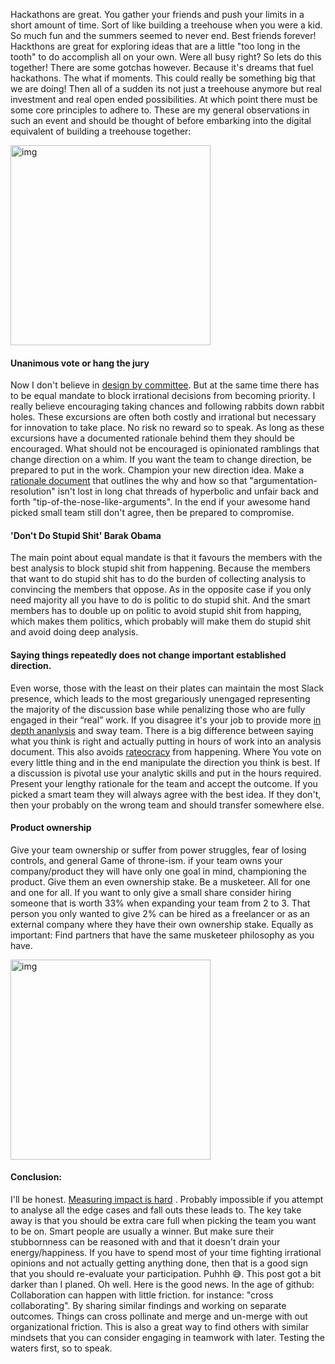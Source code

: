 Hackathons are great. You gather your friends and push your limits in a short amount of time. Sort of like building a treehouse when you were a kid. So much fun and the summers seemed to never end. Best friends forever! Hackthons are great for exploring ideas that are a little "too long in the tooth" to do accomplish all on your own. Were all busy right? So lets do this together! There are some gotchas however. Because it's dreams that fuel hackathons. The what if moments. This could really be something big that we are doing! Then all of a sudden its not just a treehouse anymore but real investment and real open ended possibilities. At which point there must be some core principles to adhere to. These are my general observations in such an event and should be thought of before embarking into the digital equivalent of building a treehouse together:

<img width="320" alt="img" src="http://kidsactivitiesblog.com/wp-content/uploads/2014/12/extreme-tree-house-Kids-Activities-Blog.jpg">

#### Unanimous vote or hang the jury
Now I don't believe in [design by committee](https://www.smashingmagazine.com/2010/06/why-design-by-commitee-should-die/). But at the same time there has to be equal mandate to block irrational decisions from becoming priority. I really believe encouraging taking chances and following rabbits down rabbit holes. These excursions are often both costly and irrational but necessary for innovation to take place. No risk no reward so to speak. As long as these excursions have a documented rationale behind them they should be encouraged. What should not be encouraged is opinionated ramblings that change direction on a whim. If you want the team to change direction, be prepared to put in the work. Champion your new direction idea. Make a [rationale document](https://en.wikipedia.org/wiki/Rationale)  that outlines the why and how so that "argumentation-resolution" isn't lost in long chat threads of hyperbolic and unfair back and forth "tip-of-the-nose-like-arguments". In the end if your awesome hand picked small team still don't agree, then be prepared to compromise.

#### 'Don't Do Stupid Shit' Barak Obama
The main point about equal mandate is that it favours the members with the best analysis to block stupid shit from happening. Because the members that want to do stupid shit has to do the burden of collecting analysis to convincing the members that oppose. As in the opposite case if you only need majority all you have to do is politic to do stupid shit. And the smart members has to double up on politic to avoid stupid shit from happing, which makes them politics, which probably will make them do stupid shit and avoid doing deep analysis. 

#### Saying things repeatedly does not change important established direction.
Even worse, those with the least on their plates can maintain the most Slack presence, which leads to the most gregariously unengaged representing the majority of the discussion base while penalizing those who are fully engaged in their “real” work. If you disagree it's your job to provide more  [in depth ananlysis](https://en.wikipedia.org/wiki/White_paper)  and sway team. There is a big difference between saying what you think is right and actually putting in hours of work into an analysis document. This also avoids [rateocracy](https://www.brunswickgroup.com/publications/brunswick-review/issue-9/rateocracy/)  from happening. Where You vote on every little thing and in the end manipulate the direction you think is best. If a discussion is pivotal use your analytic skills and put in the hours required. Present your lengthy rationale for the team and accept the outcome. If you picked a smart team they will always agree with the best idea. If they don't, then your probably on the wrong team and should transfer somewhere else.

#### Product ownership
Give your team ownership or suffer from power struggles, fear of losing controls, and general Game of throne-ism. if your team owns your company/product they will have only one goal in mind, championing the product. Give them an even ownership stake. Be a musketeer. All for one and one for all. If you want to only give a small share consider hiring someone that is worth 33% when expanding your team from 2 to 3. That person you only wanted to give 2% can be hired as a freelancer or as an external company where they have their own ownership stake. Equally as important: Find partners that have the same musketeer philosophy as you have. 

<img width="320" alt="img" src="http://pm1.narvii.com/6085/f90aab63149aa8ff48bc675c4a097547ea5605c4_hq.jpg">

#### Conclusion:
I'll be honest. [Measuring impact is hard](https://www.producthunt.com/posts/mastly-equity-as-a-service) . Probably impossible if you attempt to analyse all the edge cases and fall outs these leads to. The key take away is that you should be extra care full when picking the team you want to be on. Smart people are usually a winner. But make sure their stubbornness can be reasoned with and that it doesn't drain your energy/happiness. If you have to spend most of your time fighting irrational opinions and not actually getting anything done, then that is a good sign that you should re-evaluate your participation. Puhhh 😅. This post got a bit darker than I planed. Oh well. Here is the good news. In the age of github: Collaboration can happen with little friction. for instance: "cross collaborating". By sharing similar findings and working on separate outcomes. Things can cross pollinate and merge and un-merge with out organizational friction. This is also a great way to find others with similar mindsets that you can consider engaging in teamwork with later. Testing the waters first, so to speak. 


